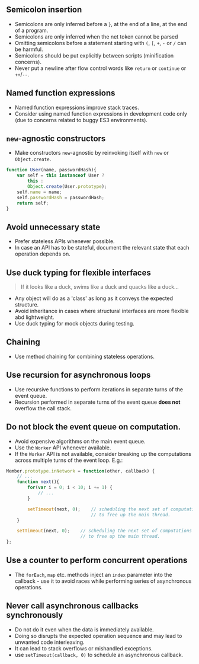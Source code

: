 ## Semicolon insertion
- Semicolons are only inferred before a `}`, at the end of a line, at the end of a program.
- Semicolons are only inferred when the net token cannot be parsed
- Omitting semicolons before a statement starting with `(`, `[`, `+`, `-` or `/` can be harmful.
- Semicolons should be put explicitly between scripts (minification concerns).
- Never put a newline after flow control words like `return` or `continue` or `++`/`--`.

## Named function expressions
- Named function expressions improve stack traces.
- Consider using named function expressions in development code only (due to concerns related to buggy ES3 environments).

## `new`-agnostic constructors
- Make constructors `new`-agnostic by reinvoking itself with `new` or `Object.create`.

```javascript
function User(name, passwordHash){
    var self = this instanceof User ?
        this :
        Object.create(User.prototype);
    self.name = name;
    self.passwordHash = passwordHash;
    return self;
}
```

## Avoid unnecessary state
- Prefer stateless APIs whenever possible.
- In case an API has to be stateful, document the relevant state that each operation depends on.

## Use duck typing for flexible interfaces
> If it looks like a duck, swims like a duck and quacks like a duck...

- Any object will do as a 'class' as long as it conveys the expected structure.
- Avoid inheritance in cases where structural interfaces are more flexible abd lightweight.
- Use duck typing for mock objects during testing.

## Chaining

- Use method chaining for combining stateless operations.

## Use recursion for asynchronous loops

- Use recursive functions to perform iterations in separate turns of the event queue.
- Recursion performed in separate turns of the event queue __does not__ overflow the call stack.

## Do not block the event queue on computation.

- Avoid expensive algorithms on the main event queue.
- Use the `Worker` API whenever available.
- If the `Worker` API is not available, consider breaking up the computations across multiple turns of the event loop. E.g.:

```js
Member.prototype.inNetwork = function(other, callback) {
    // ...
    function next(){
        for(var i = 0; i < 10; i += 1) {
            // ...
        }

        setTimeout(next, 0);    // scheduling the next set of computations
                                // to free up the main thread.
    }

    setTimeout(next, 0);    // scheduling the next set of computations
                            // to free up the main thread.
};
```

## Use a counter to perform concurrent operations

- The `forEach`, `map` etc. methods inject an `index` parameter into the callback - use it to avoid races while performing series of asynchronous operations.

## Never call asynchronous callbacks synchronously

- Do not do it even when the data is immediately available.
- Doing so disrupts the expected operation sequence and may lead to unwanted code interleaving.
- It can lead to stack overflows or mishandled exceptions.
- use `setTimeout(callback, 0)` to schedule an asynchronous callback.
